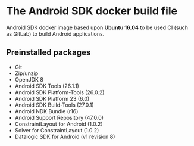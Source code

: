 # The Android SDK docker build file

Android SDK docker image based upon **Ubuntu 16.04** to be used CI (such as GitLab) to build Android applications.

## Preinstalled packages
- Git
- Zip/unzip
- OpenJDK 8
- Android SDK Tools (26.1.1)
- Android SDK Platform-Tools (26.0.2)
- Android SDK Platform 23 (6.0)
- Android SDK Build-Tools (27.0.1)
- Android NDK Bundle (r16)
- Android Support Repository (47.0.0)
- ConstraintLayout for Android (1.0.2)
- Solver for ConstraintLayout (1.0.2)
- Datalogic SDK for Android (v1 revision 8)